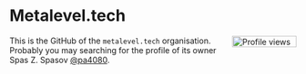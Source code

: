 # Metalevel.tech

<img align="right" alt="Profile views badge" height="20" width="113" src="https://komarev.com/ghpvc/?username=pa4080&style=flat&color=7957d5">

This is the GitHub of the `metalevel.tech` organisation. Probably you may searching for the profile of its owner Spas Z. Spasov [@pa4080](https://github.com/pa4080).
